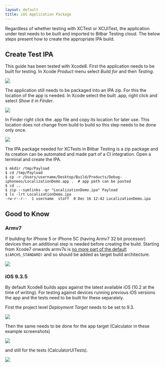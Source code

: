 ```yaml
---
layout: default
title: iOS Application Package
---
```


Regardless of whether testing with XCTest or XCUITest, the application under test needs to be built and imported to Bitbar Testing cloud. The below steps present how to create the appropriate IPA build. 

## Create Test IPA

This guide has been tested with Xcode8. First the application needs to be built for testing. In Xcode *Product* menu select *Build for* and then *Testing*.

![]({{site.github.url}}/assets/xcode/ipa/xc-build-for-testing.png)

The application still needs to be packaged into an IPA zip. For this the location of the app is needed. In Xcode select the built .app, right click and select *Show it in Finder*.

![]({{site.github.url}}/assets/xcode/ipa/xc-show-in-finder.png)

In Finder right click the .app file and copy its location for later use. This location does not change from build to build so this step needs to be done only once. 

![]({{site.github.url}}/assets/xcode/ipa/xc-copy-in-finder.png)

The IPA package needed for XCTests in Bitbar Testing is a zip package and its creation can be automated and made part of a CI integration. Open a terminal and create the IPA.

    $ mkdir /tmp/Payload
    $ cd /tmp/Payload
    $ cp -r /Users/username/Desktop/Build/Products/Debug-iphoneos/LocalizationDemo.app .  # app path can be pasted
    $ cd ..
    $ zip --symlinks -qr "LocalizationDemo.ipa" Payload
    $ ls -lrt LocalizationDemo.ipa
    -rw-r--r--  1 username  staff  0 Dec 16 12:42 LocalizationDemo.ipa


## Good to Know

### Armv7

If building for iPhone 5 or iPhone 5C (having Armv7 32 bit processor) devices then an additional step is needed before creating the build. Starting from Xcode7 onwards armv7s is [no more part of the default](https://github.com/jverkoey/iOS-Framework/issues/115) `$(ARCHS_STANDARD)` and so should be added as target build architecture.

![]({{site.github.url}}/assets/xcode/ipa/xc-armv7-build-option.png)

### iOS 9.3.5

By default Xcode8 builds apps against the latest available iOS (10.2 at the time of writing). For testing against devices running previous iOS versions the app and the tests need to be built for these separately.

First the project level *Deployment Target* needs to be set to 9.3.

![]({{site.github.url}}/assets/xcode/ipa/project-target-version.png)

Then the same needs to be done for the app target (Calculator in these example screenshots) 

![]({{site.github.url}}/assets/xcode/ipa/app-target-version.png)

and still for the tests (CalculatorUITests).

![]({{site.github.url}}/assets/xcode/ipa/test-target-version.png)


<!-- ![]({{site.github.url}}/assets/xcode/ipa/xc-cli-create-ipa.png) -->

